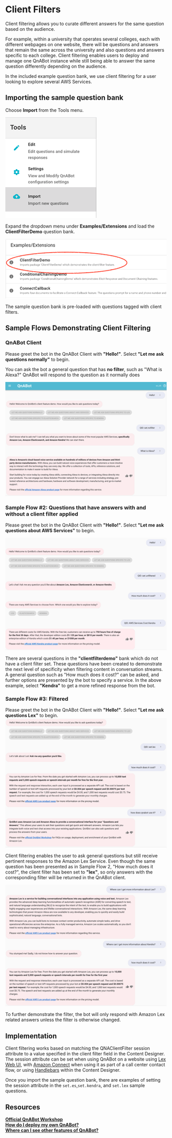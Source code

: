 # Client Filters

Client filtering allows you to curate different answers for the same question based on the audience.

For example, within a university that operates several colleges, each with different webpages on one website, there will be questions and answers that remain the same across the university and also questions and answers specific to each college. Client filtering enables users to deploy and manage one QnABot instance while still being able to answer the same question differently depending on the audience.

In the included example question bank, we use client filtering for a user looking to explore several AWS Services.

## Importing the sample question bank

Choose **Import** from the Tools menu.

![Import Tool](./import.png)

Expand the dropdown menu under **Examples/Extensions** and load the **ClientFilterDemo** question bank.

![choose client filter](choose_client_filter.png)

The sample question bank is pre-loaded with questions tagged with client filters.

## Sample Flows Demonstrating Client Filtering

### QnABot Client

Please greet the bot in the QnABot Client with **"Hello!"**. Select **"Let me ask questions normally"** to begin.

You can ask the bot a general question that has **no filter**, such as "What is Alexa?" QnABot will respond to the question as it normally does

![What is Alexa?](./normal_alexa_q.png)

### Sample Flow #2: Questions that have answers with and without a client filter applied

Please greet the bot in the QnABot Client with **"Hello!"**. Select **"Let me ask questions about AWS Services"** to begin.

![Sample Flow 2](./sampleflow2.png)

There are several questions in the **"clientfilterdemo"** bank which do not have a client filter set. These questions have been created to demonstrate the next level of specificity when filtering content in conversation streams. A general question such as "How much does it cost?" can be asked, and further options are presented by the bot to specify a service. In the above example, select **"Kendra"** to get a more refined response from the bot.

<!--- TODO: add a note here about QID bubbles -->

### Sample Flow #3: Filtered

Please greet the bot in the QnABot Client with **"Hello!"**. Select **"Let me ask questions Lex"** to begin.
![Sample Flow 3](./sampleflow3.png)

Client filtering enables the user to ask general questions but still receive pertinent responses to the Amazon Lex Service. Even though the same question has been presented as in Sample Flow 2, "How much does it cost?", the client filter has been set to **"lex"**, so only answers with the corresponding filter will be returned in the QnABot client.

![Sample Flow 3.2](./sampleflow3.2.png)

To further demonstrate the filter, the bot will only respond with Amazon Lex related answers unless the filter is otherwise changed.

## Implementation

Client filtering works based on matching the QNAClientFilter session attribute to a value specified in the client filter field in the Content Designer.  The session attribute can be set when using QnABot on a website using [Lex Web UI](https://github.com/aws-samples/aws-lex-web-ui), with [Amazon Connect](https://docs.aws.amazon.com/connect/latest/adminguide/how-to-use-session-attributes.html) when using it as part of a call center contact flow, or using [Handlebars](https://catalog.us-east-1.prod.workshops.aws/v2/workshops/20c56f9e-9c0a-4174-a661-9f40d9f063ac/en-US/qna/handlebars) within the Content Designer.

Once you import the sample question bank, there are examples of setting the session attribute in the ```set.es```,```set.kendra```, and ```set.lex``` sample questions.

## Resources

**[Official QnABot Workshop](https://qnabot.workshop.aws/)**  
**[How do I deploy my own QnABot?](https://github.com/aws-samples/aws-ai-qna-bot)**  
**[Where can I see other features of QnABot?](https://github.com/aws-samples/aws-ai-qna-bot/tree/master/docs)**  

